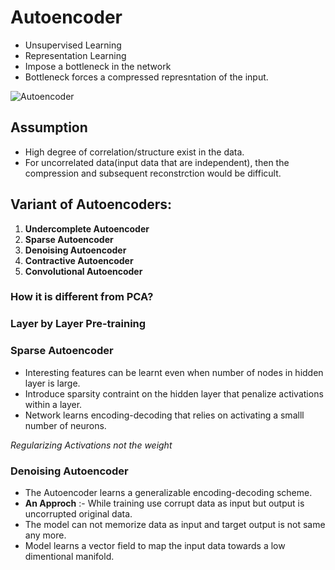 # Autoencoder

* Unsupervised Learning
* Representation Learning
* Impose a bottleneck in the network
* Bottleneck forces a compressed represntation of the input.

![Autoencoder](/url "title")

## Assumption
* High degree of correlation/structure exist in the data.
* For uncorrelated data(input data that are independent), then the compression and subsequent reconstrction would be difficult.

## Variant of Autoencoders:
1. **Undercomplete Autoencoder**
2. **Sparse Autoencoder**
3. **Denoising Autoencoder**
4. **Contractive Autoencoder**
5. **Convolutional Autoencoder**

### How it is different from PCA?


### Layer by Layer Pre-training

### Sparse Autoencoder
* Interesting features can be learnt even when number of nodes in hidden layer is large. 
* Introduce sparsity contraint on the hidden layer that penalize activations within a layer.
* Network learns encoding-decoding that relies on activating a smalll number of neurons.

 *Regularizing Activations not the weight* 
 
 ### Denoising Autoencoder 
 * The Autoencoder learns a generalizable encoding-decoding scheme.
 * **An Approch** :- While training use corrupt data as input but output is uncorrupted original data.
 * The model can not memorize data as input and target output is not same any more.
 * Model learns a vector field to map the input data towards a low dimentional manifold.
